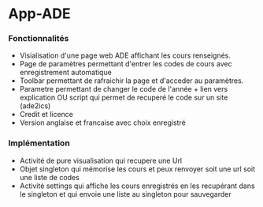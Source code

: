 # App-ADE

### Fonctionnalités

* Visialisation d'une page web ADE affichant les cours renseignés.
* Page de paramètres permettant d'entrer les codes de cours avec enregistrement automatique
* Toolbar permettant de rafraichir la page et d'acceder au paramètres.
* Parametre permettant de changer le code de l'année + lien vers explication OU script qui permet de recuperé le code sur un site (ade2ics)
* Credit et licence
* Version anglaise et francaise avec choix enregistré

### Implémentation

* Activité de pure visualisation qui recupere une Url
* Objet singleton qui mémorise les cours et peux renvoyer soit une url soit une liste de codes
* Activité settings qui affiche les cours enregistrés en les recupérant dans le singleton et qui envoie une liste au singleton pour sauvegarder
